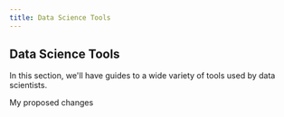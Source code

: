 ```yaml
---
title: Data Science Tools
---
```

## Data Science Tools

In this section, we'll have guides to a wide variety of tools used by data scientists.

My proposed changes
